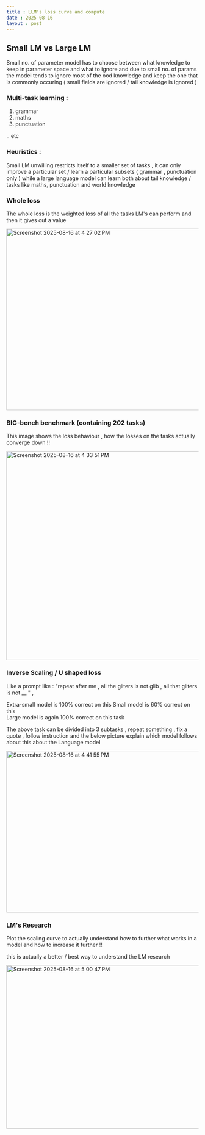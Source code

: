 ```yaml
---
title : LLM's loss curve and compute 
date : 2025-08-16
layout : post 
---
```


## Small LM vs Large LM 

Small no. of parameter model has to choose between what knowledge to keep in parameter space and what to ignore and due to small no. of params the model tends to ignore most of the ood knowledge and keep the one that is commonly occuring ( small fields are ignored / tail knowledge is ignored ) 

### Multi-task learning : 
1. grammar
2. maths 
3. punctuation

.. etc 

### Heuristics : 
Small LM unwilling restricts itself to a smaller set of tasks , it can only improve a particular set / learn a particular subsets ( grammar , punctuation only ) while a large language model can learn both about tail knowledge / tasks like maths, punctuation and world knowledge 


### Whole loss 
The whole loss is the weighted loss of all the tasks LM's can perform and then it gives out a value 

<img width="661" height="476" alt="Screenshot 2025-08-16 at 4 27 02 PM" src="https://github.com/user-attachments/assets/63aff565-c7f1-4ad3-b826-709cd72cf1c7" />


### BIG-bench benchmark (containing 202 tasks)
This image shows the loss behaviour , how the losses on the tasks actually converge down !! 

<img width="955" height="548" alt="Screenshot 2025-08-16 at 4 33 51 PM" src="https://github.com/user-attachments/assets/044a3d1b-eaa2-435c-9022-01dc6f09d177" />

### Inverse Scaling / U shaped loss

Like a prompt like : "repeat after me , all the gliters is not glib , all that gliters is not __ " ,

Extra-small model is 100% correct on this 
Small model is 60% correct on this  
Large model is again 100% correct on this task 

The above task can be divided into 3 subtasks , repeat something , fix a quote , follow instruction and the below picture explain which model follows about this about the Language model

<img width="1337" height="424" alt="Screenshot 2025-08-16 at 4 41 55 PM" src="https://github.com/user-attachments/assets/75edcfbf-6c92-4e46-b731-839ec0ac5f3d" />



### LM's Research
Plot the scaling curve to actually understand how to further what works in a model and how to increase it further !!

this is actually a better / best way to understand the LM research 

<img width="661" height="429" alt="Screenshot 2025-08-16 at 5 00 47 PM" src="https://github.com/user-attachments/assets/87f9bc39-3efd-4ffe-bffb-b443e596aaa4" />



